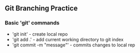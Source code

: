 ## Git Branching Practice

### Basic 'git' commands

* 'git init' - create local repo
* 'git add .' - add current working directory to git index
* 'git commit -m "message"' - commits changes to local rep
